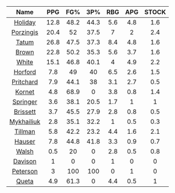 |                                     Name                                     |  PPG  |  FG%  |  3P%  |  RBG  |  APG  |  STOCK  |
|:----------------------------------------------------------------------------:|:-----:|:-----:|:-----:|:-----:|:-----:|:-------:|
|      [Holiday](https://www.espn.com/nba/player/_/id/3995/jrue-holiday)       | 12.8  | 48.2  | 44.3  |  5.6  |  4.8  |   1.6   |
| [Porzingis](https://www.espn.com/nba/player/_/id/3102531/kristaps-porzingis) | 20.4  |  52   | 37.5  |   7   |   2   |   2.4   |
|      [Tatum](https://www.espn.com/nba/player/_/id/4065648/jayson-tatum)      | 26.8  | 47.5  | 37.3  |  8.4  |  4.8  |   1.6   |
|      [Brown](https://www.espn.com/nba/player/_/id/3917376/jaylen-brown)      | 22.8  | 50.2  | 35.3  |  5.6  |  3.7  |   1.6   |
|     [White](https://www.espn.com/nba/player/_/id/3078576/derrick-white)      | 15.1  | 46.8  | 40.1  |   4   |  4.9  |   2.2   |
|       [Horford](https://www.espn.com/nba/player/_/id/3213/al-horford)        |  7.8  |  49   |  40   |  6.5  |  2.6  |   1.5   |
|  [Pritchard](https://www.espn.com/nba/player/_/id/4066354/payton-pritchard)  |  7.9  | 44.1  |  38   |  3.1  |  2.7  |   0.5   |
|      [Kornet](https://www.espn.com/nba/player/_/id/3064560/luke-kornet)      |  4.8  | 68.9  |   0   |  3.8  |  0.8  |   1.4   |
|   [Springer](https://www.espn.com/nba/player/_/id/4432164/jaden-springer)    |  3.6  | 38.1  | 20.5  |  1.7  |   1   |    1    |
|   [Brissett](https://www.espn.com/nba/player/_/id/4278031/oshae-brissett)    |  3.7  | 45.5  | 27.9  |  2.8  |  0.8  |   0.5   |
|  [Mykhailiuk](https://www.espn.com/nba/player/_/id/3133602/svi-mykhailiuk)   |  2.8  | 35.1  | 32.2  |   1   |  0.5  |   0.3   |
|    [Tillman](https://www.espn.com/nba/player/_/id/4277964/xavier-tillman)    |  5.8  | 42.2  | 23.2  |  4.4  |  1.6  |   2.1   |
|      [Hauser](https://www.espn.com/nba/player/_/id/4065804/sam-hauser)       |  7.8  | 44.8  | 41.8  |  3.3  |  0.9  |   0.7   |
|      [Walsh](https://www.espn.com/nba/player/_/id/4683689/jordan-walsh)      |  0.5  |  20   |   0   |  2.8  |  0.5  |   0.8   |
|      [Davison](https://www.espn.com/nba/player/_/id/4576085/jd-davison)      |   1   |   0   |   0   |   1   |   0   |    0    |
|    [Peterson](https://www.espn.com/nba/player/_/id/4397689/drew-peterson)    |   3   |  100  |  100  |   0   |   1   |    0    |
|     [Queta](https://www.espn.com/nba/player/_/id/4397424/neemias-queta)      |  4.9  | 61.3  |   0   |  4.4  |  0.5  |    1    |